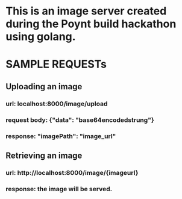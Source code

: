 # This is an image server created during the Poynt build hackathon using golang.

# SAMPLE REQUESTs
## Uploading an image
### url: localhost:8000/image/upload
### request body: {"data": "base64encodedstrung"}
### response: "imagePath": "image_url"

## Retrieving an image
### url: http://localhost:8000/image/{imageurl}
### response: the image will be served.
